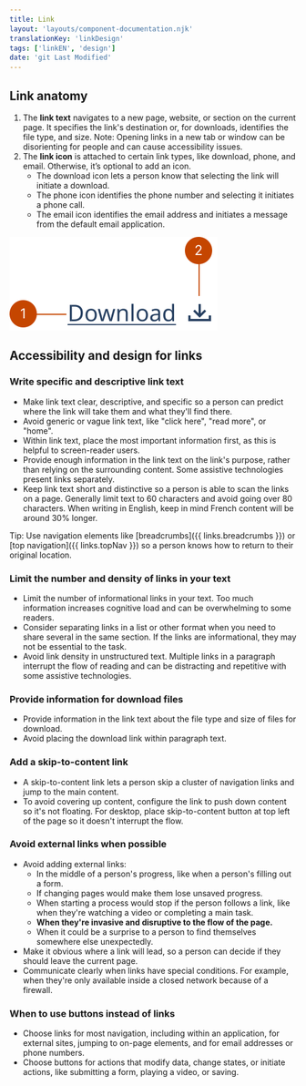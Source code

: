 ```yaml
---
title: Link
layout: 'layouts/component-documentation.njk'
translationKey: 'linkDesign'
tags: ['linkEN', 'design']
date: 'git Last Modified'
---
```


## Link anatomy

<ol class="anatomy-list">
  <li>The <strong>link text</strong> navigates to a new page, website, or section on the current page. It specifies the link's destination or, for downloads, identifies the file type, and size. Note: Opening links in a new tab or window can be disorienting for people and can cause accessibility issues.</li>
  <li>
    The <strong>link icon</strong> is attached to certain link types, like download, phone, and email. Otherwise, it’s optional to add an icon.
    <ul class="mt-300 ms-0">
      <li>The download icon lets a person know that selecting the link will initiate a download.</li>
      <li>The phone icon identifies the phone number and selecting it initiates a phone call.</li>
      <li>The email icon identifies the email address and initiates a message from the default email application.</li>
    </ul>
  </li>

</ol>

<img class="b-sm b-default p-300" src="/images/en/components/anatomy/gcds-link-anatomy.svg" alt="A label with an underline to signal that it's an interactive link that can be followed. An icon wth a downward pointing arrow sits to the right of the link." />

## Accessibility and design for links

### Write specific and descriptive link text

- Make link text clear, descriptive, and specific so a person can predict where the link will take them and what they'll find there.
- Avoid generic or vague link text, like "click here", "read more", or "home".
- Within link text, place the most important information first, as this is helpful to screen-reader users.
- Provide enough information in the link text on the link's purpose, rather than relying on the surrounding content. Some assistive technologies present links separately.
- Keep link text short and distinctive so a person is able to scan the links on a page. Generally limit text to 60 characters and avoid going over 80 characters. When writing in English, keep in mind French content will be around 30% longer.

Tip: Use navigation elements like [breadcrumbs]({{ links.breadcrumbs }}) or [top navigation]({{ links.topNav }}) so a person knows how to return to their original location.

### Limit the number and density of links in your text

- Limit the number of informational links in your text. Too much information increases cognitive load and can be overwhelming to some readers.
- Consider separating links in a list or other format when you need to share several in the same section. If the links are informational, they may not be essential to the task.
- Avoid link density in unstructured text. Multiple links in a paragraph interrupt the flow of reading and can be distracting and repetitive with some assistive technologies.

### Provide information for download files

- Provide information in the link text about the file type and size of files for download.
- Avoid placing the download link within paragraph text.

### Add a skip-to-content link

- A skip-to-content link lets a person skip a cluster of navigation links and jump to the main content.
- To avoid covering up content, configure the link to push down content so it's not floating. For desktop, place skip-to-content button at top left of the page so it doesn't interrupt the flow.

### Avoid external links when possible

- Avoid adding external links:
  - In the middle of a person's progress, like when a person's filling out a form.
  - If changing pages would make them lose unsaved progress.
  - When starting a process would stop if the person follows a link, like when they're watching a video or completing a main task.
  - **When they're invasive and disruptive to the flow of the page.**
  - When it could be a surprise to a person to find themselves somewhere else unexpectedly.
- Make it obvious where a link will lead, so a person can decide if they should leave the current page.
- Communicate clearly when links have special conditions. For example, when they're only available inside a closed network because of a firewall.

### When to use buttons instead of links

- Choose links for most navigation, including within an application, for external sites, jumping to on-page elements, and for email addresses or phone numbers.
- Choose buttons for actions that modify data, change states, or initiate actions, like submitting a form, playing a video, or saving.
